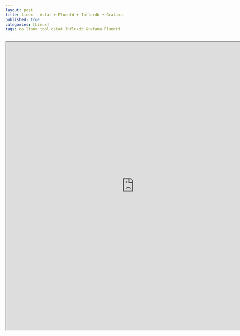 ```yaml
---
layout: post
title: Linux - dstat + Fluentd + Influxdb + Grafana
published: true
categories: [Linux]
tags: os linux tool dstat Influxdb Grafana Fluentd
---
```

<iframe width="800" height="900" src="https://docs.google.com/document/d/e/2PACX-1vQyLli3aql2emuw2nNtBQVhi6B51xh3uCkDHUEGqX6I63Xly94AaAxhiycEhPnWRPOIwbyCznqb8K9Q/pub?embedded=true"></iframe>  
    
